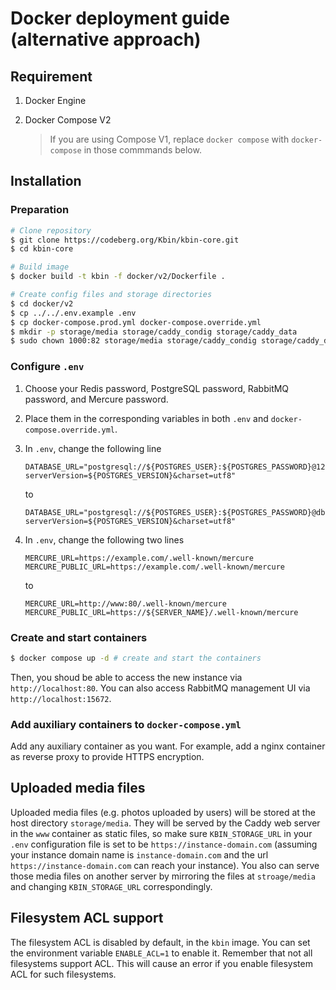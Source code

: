 # Docker deployment guide (alternative approach)

## Requirement

1. Docker Engine
2. Docker Compose V2

    > If you are using Compose V1, replace `docker compose` with `docker-compose` in those commmands below.

## Installation

### Preparation

```bash
# Clone repository
$ git clone https://codeberg.org/Kbin/kbin-core.git
$ cd kbin-core

# Build image
$ docker build -t kbin -f docker/v2/Dockerfile .

# Create config files and storage directories
$ cd docker/v2
$ cp ../../.env.example .env
$ cp docker-compose.prod.yml docker-compose.override.yml
$ mkdir -p storage/media storage/caddy_condig storage/caddy_data
$ sudo chown 1000:82 storage/media storage/caddy_condig storage/caddy_data
```

### Configure `.env`

1. Choose your Redis password, PostgreSQL password, RabbitMQ password, and Mercure password.
2. Place them in the corresponding variables in both `.env` and `docker-compose.override.yml`.
3. In `.env`, change the following line

    ```env
    DATABASE_URL="postgresql://${POSTGRES_USER}:${POSTGRES_PASSWORD}@127.0.0.1:5432/${POSTGRES_DB}?serverVersion=${POSTGRES_VERSION}&charset=utf8"
    ```

    to

    ```env
    DATABASE_URL="postgresql://${POSTGRES_USER}:${POSTGRES_PASSWORD}@db:5432/${POSTGRES_DB}?serverVersion=${POSTGRES_VERSION}&charset=utf8"
    ```

4. In `.env`, change the following two lines

    ```env
    MERCURE_URL=https://example.com/.well-known/mercure
    MERCURE_PUBLIC_URL=https://example.com/.well-known/mercure
    ```

    to

    ```env
    MERCURE_URL=http://www:80/.well-known/mercure
    MERCURE_PUBLIC_URL=https://${SERVER_NAME}/.well-known/mercure
    ```

### Create and start containers

```bash
$ docker compose up -d # create and start the containers
```

Then, you shoud be able to access the new instance via `http://localhost:80`. You can also access RabbitMQ management UI via `http://localhost:15672`.

### Add auxiliary containers to `docker-compose.yml`

Add any auxiliary container as you want. For example, add a nginx container as reverse proxy to provide HTTPS encryption.

## Uploaded media files

Uploaded media files (e.g. photos uploaded by users) will be stored at the host directory `storage/media`. They will be served by the Caddy web server in the `www` container as static files, so make sure `KBIN_STORAGE_URL` in your `.env` configuration file is set to be `https://instance-domain.com` (assuming your instance domain name is `instance-domain.com` and the url `https://instance-domain.com` can reach your instance). You also can serve those media files on another server by mirroring the files at `stroage/media` and changing `KBIN_STORAGE_URL` correspondingly.

## Filesystem ACL support

The filesystem ACL is disabled by default, in the `kbin` image. You can set the environment variable `ENABLE_ACL=1` to enable it. Remember that not all filesystems support ACL. This will cause an error if you enable filesystem ACL for such filesystems.
